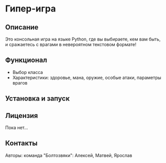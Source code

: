 # Гипер-игра


## Описание

Это консольная игра на языке Python, где вы выбираете, кем вам быть, и сражаетесь с врагами в невероятном текстовом формате!

## Функционал

- Выбор класса
- Характеристики: здоровье, мана, оружие, особые атаки, параметры врагов

## Установка и запуск


## Лицензия
Пока нет...


## Контакты

Авторы: команда "Болтозвяки": Алексей, Матвей, Ярослав

